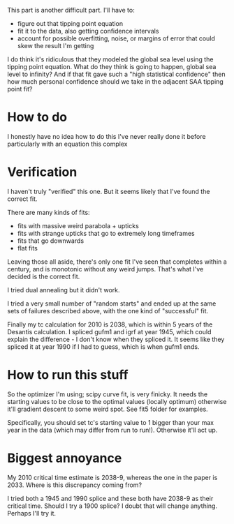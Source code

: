 This part is another difficult part. I'll have to:
- figure out that tipping point equation
- fit it to the data, also getting confidence intervals
- account for possible overfitting, noise, or margins of error that could skew the result I'm getting

I do think it's ridiculous that they modeled the global sea level using the tipping point equation. What do they think is going to happen, global sea level to infinity? And if that fit gave such a "high statistical confidence" then how much personal confidence should we take in the adjacent SAA tipping point fit?

# How to do

I honestly have no idea how to do this I've never really done it before particularly with an equation this complex

# Verification

I haven't truly "verified" this one. But it seems likely that I've found the correct fit.

There are many kinds of fits:
- fits with massive weird parabola + upticks
- fits with strange upticks that go to extremely long timeframes
- fits that go downwards
- flat fits

Leaving those all aside, there's only one fit I've seen that completes within a century, and is monotonic without any weird jumps. That's what I've decided is the correct fit.

I tried dual annealing but it didn't work.

I tried a very small number of "random starts" and ended up at the same sets of failures described above, with the one kind of "successful" fit.

Finally my tc calculation for 2010 is 2038, which is within 5 years of the Desantis calculation. I spliced gufm1 and igrf at year 1945, which could explain the difference - I don't know when they spliced it. It seems like they spliced it at year 1990 if I had to guess, which is when gufm1 ends.

# How to run this stuff

So the optimizer I'm using; scipy curve fit, is very finicky. It needs the starting values to be close to the optimal values (locally optimum) otherwise it'll gradient descent to some weird spot. See fit5 folder for examples.

Specifically, you should set tc's starting value to 1 bigger than your max year in the data (which may differ from run to run!). Otherwise it'll act up.

# Biggest annoyance

My 2010 critical time estimate is 2038-9, whereas the one in the paper is 2033. Where is this discrepancy coming from?

I tried both a 1945 and 1990 splice and these both have 2038-9 as their critical time. Should I try a 1900 splice? I doubt that will change anything. Perhaps I'll try it.